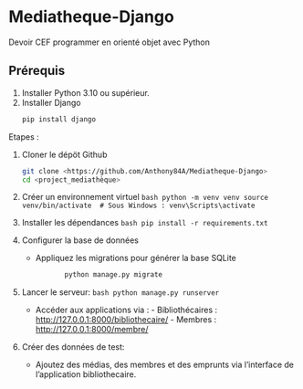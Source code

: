 # Mediatheque-Django

Devoir CEF programmer en orienté objet avec Python


## Prérequis

1. Installer Python 3.10 ou supérieur.
2. Installer Django
     ```bash
     pip install django
     ```
Etapes :

1. Cloner le dépöt Github
      ```bash
     git clone <https://github.com/Anthony84A/Mediatheque-Django>
     cd <project_mediathèque>
     ```

2. Créer un environnement virtuel
       ```bash
              python -m venv venv
             source venv/bin/activate  # Sous Windows : venv\Scripts\activate
        ```

3. Installer les dépendances
        ```bash
              pip install -r requirements.txt
        ```

4. Configurer la base de données
   - Appliquez les migrations pour générer la base SQLite
       ```bash
              python manage.py migrate
        ```

5. Lancer le serveur:
       ```bash
              python manage.py runserver
        ```

   - Accéder aux applications via :
          - Bibliothécaires : http://127.0.0.1:8000/bibliothecaire/
          - Membres : http://127.0.0.1:8000/membre/


6. Créer des données de test:
    - Ajoutez des médias, des membres et des emprunts via l’interface de l’application bibliothecaire.
     

